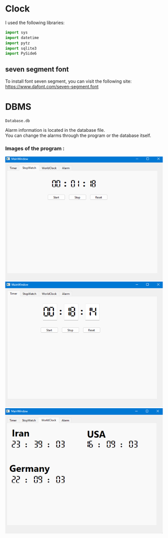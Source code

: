 # Clock
I used the following libraries:
```python
import sys
import datetime
import pytz
import sqlite3
import PySide6
```
## seven segment font
To install font seven segment, you can visit the following site:
https://www.dafont.com/seven-segment.font

# DBMS
```
Database.db
```
Alarm information is located in the database file.\
You can change the alarms through the program or the database itself.
### Images of the program :
![](https://github.com/Moein-Moatali-2006/Pylearn7/blob/main/GUI/Assignment%2025/IMG/stopwatch.png)
![](https://github.com/Moein-Moatali-2006/Pylearn7/blob/main/GUI/Assignment%2025/IMG/timer.png)
![](https://github.com/Moein-Moatali-2006/Pylearn7/blob/main/GUI/Assignment%2025/IMG/worldclock.png)